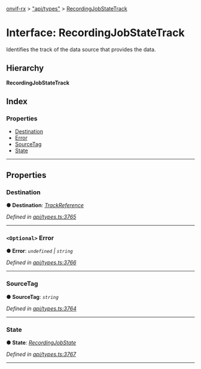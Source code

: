 [onvif-rx](../README.md) > ["api/types"](../modules/_api_types_.md) > [RecordingJobStateTrack](../interfaces/_api_types_.recordingjobstatetrack.md)

# Interface: RecordingJobStateTrack

Identifies the track of the data source that provides the data.

## Hierarchy

**RecordingJobStateTrack**

## Index

### Properties

* [Destination](_api_types_.recordingjobstatetrack.md#destination)
* [Error](_api_types_.recordingjobstatetrack.md#error)
* [SourceTag](_api_types_.recordingjobstatetrack.md#sourcetag)
* [State](_api_types_.recordingjobstatetrack.md#state)

---

## Properties

<a id="destination"></a>

###  Destination

**● Destination**: *[TrackReference](../modules/_api_types_.md#trackreference)*

*Defined in [api/types.ts:3765](https://github.com/patrickmichalina/onvif-rx/blob/3ab1739/src/api/types.ts#L3765)*

___
<a id="error"></a>

### `<Optional>` Error

**● Error**: *`undefined` \| `string`*

*Defined in [api/types.ts:3766](https://github.com/patrickmichalina/onvif-rx/blob/3ab1739/src/api/types.ts#L3766)*

___
<a id="sourcetag"></a>

###  SourceTag

**● SourceTag**: *`string`*

*Defined in [api/types.ts:3764](https://github.com/patrickmichalina/onvif-rx/blob/3ab1739/src/api/types.ts#L3764)*

___
<a id="state"></a>

###  State

**● State**: *[RecordingJobState](../modules/_api_types_.md#recordingjobstate)*

*Defined in [api/types.ts:3767](https://github.com/patrickmichalina/onvif-rx/blob/3ab1739/src/api/types.ts#L3767)*

___

